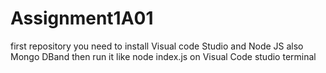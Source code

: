 # Assignment1A01
first repository
you need to install Visual code Studio and Node JS also Mongo DBand then run it like node index.js on Visual Code studio terminal
